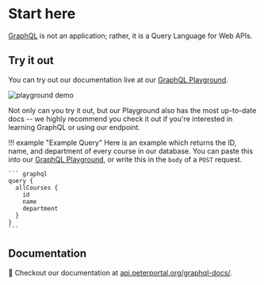 # Start here

[GraphQL](https://graphql.org/) is not an application; rather, it is a Query Language for Web APIs.


## Try it out

You can try out our documentation live at our [GraphQL Playground](https://api.peterportal.org/graphql-playground).

![playground demo](https://gifs.tisuela.com/web-dev/graphql_playground_demo.gif)

Not only can you try it out, but our Playground also has the most up-to-date docs -- we highly recommend you check it out if you're interested in learning GraphQL or using our endpoint.


!!! example "Example Query"
    Here is an example which returns the ID, name, and department of every course in our database.
    You can paste this into our [GraphQL Playground](https://api.peterportal.org/graphql-playground), or write this in the `body` of a `POST` request.

    ``` graphql
    query {
      allCourses {
        id
        name
        department
      }
    }
    ```

## Documentation

📃 Checkout our documentation at [api.peterportal.org/graphql-docs/](https://api.peterportal.org/graphql-docs/).
